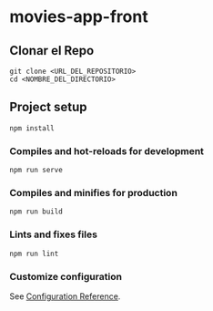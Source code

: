 # movies-app-front

## Clonar el Repo 
```
git clone <URL_DEL_REPOSITORIO>
cd <NOMBRE_DEL_DIRECTORIO> 
```

## Project setup
```
npm install
```

### Compiles and hot-reloads for development
```
npm run serve
```

### Compiles and minifies for production
```
npm run build
```

### Lints and fixes files
```
npm run lint
```

### Customize configuration
See [Configuration Reference](https://cli.vuejs.org/config/).
